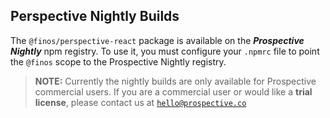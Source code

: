 

## Perspective Nightly Builds

The `@finos/perspective-react` package is available on the _**Prospective Nightly**_ npm registry. To use it, you must configure your `.npmrc` file to point the `@finos` scope to the Prospective Nightly registry.

> **NOTE:** Currently the nightly builds are only available for Prospective commercial users. If you are a commercial user or would like a **trial license**, please contact us at [`hello@prospective.co`](mailto:hello@prospective.co)
